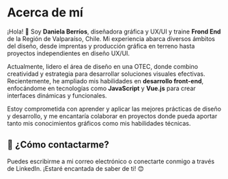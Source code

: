 
# Acerca de mí

¡Hola! 👋 Soy **Daniela Berríos**, diseñadora gráfica y UX/UI y traine <strong>Frond End </strong>  de la Región de Valparaíso, Chile. Mi experiencia abarca diversos ámbitos del diseño, desde imprentas y producción gráfica en terreno hasta proyectos independientes en diseño UX/UI.

Actualmente, lidero el área de diseño en una OTEC, donde combino creatividad y estrategia para desarrollar soluciones visuales efectivas. Recientemente, he ampliado mis habilidades en **desarrollo front-end**, enfocándome en tecnologías como **JavaScript** y **Vue.js** para crear interfaces dinámicas y funcionales.

Estoy comprometida con aprender y aplicar las mejores prácticas de diseño y desarrollo, y me encantaría colaborar en proyectos donde pueda aportar tanto mis conocimientos gráficos como mis habilidades técnicas.

## 📩 ¿Cómo contactarme?
Puedes escribirme a mi correo electrónico o conectarte conmigo a través de LinkedIn. ¡Estaré encantada de saber de ti! 😊
